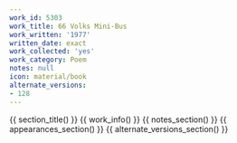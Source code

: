 ```yaml
---
work_id: 5303
work_title: 66 Volks Mini-Bus
work_written: '1977'
written_date: exact
work_collected: 'yes'
work_category: Poem
notes: null
icon: material/book
alternate_versions:
- 128
---
```


{{ section_title() }}
{{ work_info() }}
{{ notes_section() }}
{{ appearances_section() }}
{{ alternate_versions_section() }}